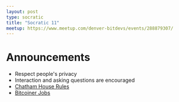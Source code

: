 ```yaml
---
layout: post
type: socratic
title: "Socratic 11"
meetup: https://www.meetup.com/denver-bitdevs/events/288879307/
---
```



# Announcements

- Respect people's privacy
- Interaction and asking questions are encouraged
- [Chatham House Rules](https://www.chathamhouse.org/about-us/chatham-house-rule)
- [Bitcoiner Jobs](https://bitcoinerjobs.co/)
